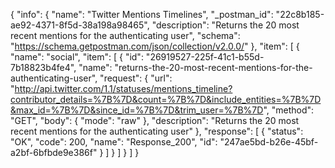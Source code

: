 {
  "info": {
    "name": "Twitter Mentions Timelines",
    "_postman_id": "22c8b185-ae92-4371-8f5d-38a198a98465",
    "description": "Returns the 20 most recent mentions for the authenticating user",
    "schema": "https://schema.getpostman.com/json/collection/v2.0.0/"
  },
  "item": [
    {
      "name": "social",
      "item": [
        {
          "id": "26919527-225f-41c1-b55d-7b18823b4fe4",
          "name": "returns-the-20-most-recent-mentions-for-the-authenticating-user",
          "request": {
            "url": "http://api.twitter.com/1.1/statuses/mentions_timeline?contributor_details=%7B%7D&count=%7B%7D&include_entities=%7B%7D&max_id=%7B%7D&since_id=%7B%7D&trim_user=%7B%7D",
            "method": "GET",
            "body": {
              "mode": "raw"
            },
            "description": "Returns the 20 most recent mentions for the authenticating user"
          },
          "response": [
            {
              "status": "OK",
              "code": 200,
              "name": "Response_200",
              "id": "247ae5bd-b26e-45bf-a2bf-6bfbde9e386f"
            }
          ]
        }
      ]
    }
  ]
}